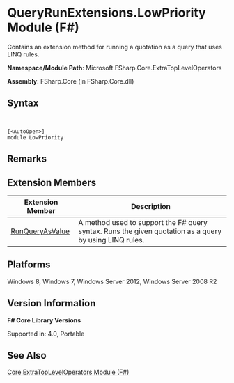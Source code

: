 # QueryRunExtensions.LowPriority Module (F#)

Contains an extension method for running a quotation as a query that uses LINQ rules.

**Namespace/Module Path**: Microsoft.FSharp.Core.ExtraTopLevelOperators

**Assembly**: FSharp.Core (in FSharp.Core.dll)


## Syntax


```


[<AutoOpen>]
module LowPriority

```



## Remarks

## Extension Members


|Extension Member|Description|
|----------------|-----------|
|[RunQueryAsValue](http://msdn.microsoft.com/en-us/library/152d4f48-b7da-4085-9ce3-44318aa8b9d6)|A method used to support the F# query syntax. Runs the given quotation as a query by using LINQ rules.|

## Platforms
Windows 8, Windows 7, Windows Server 2012, Windows Server 2008 R2


## Version Information
**F# Core Library Versions**

Supported in: 4.0, Portable




## See Also
[Core.ExtraTopLevelOperators Module &#40;F&#35;&#41;](Core.ExtraTopLevelOperators-Module-%5BFSharp%5D.md)

